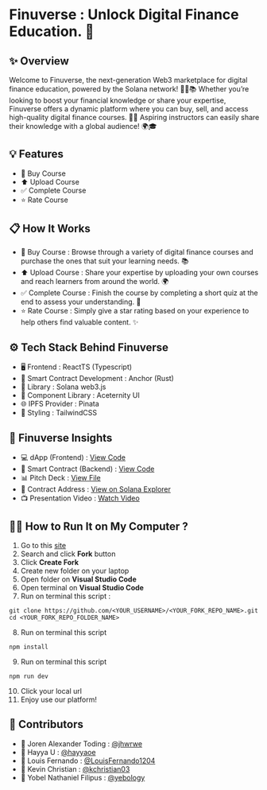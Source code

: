 # Finuverse : Unlock Digital Finance Education. 🚀

## ✨ Overview
Welcome to Finuverse, the next-generation Web3 marketplace for digital finance education, powered by the Solana network! 🚀🌐📚 Whether you’re looking to boost your financial knowledge or share your expertise, Finuverse offers a dynamic platform where you can buy, sell, and access high-quality digital finance courses. 💼💡 Aspiring instructors can easily share their knowledge with a global audience! 🌍🎓

## 💡 Features
- 🛒 Buy Course
- ⬆️ Upload Course
- ✅ Complete Course
- ⭐ Rate Course

## 📋 How It Works
- 🛒 Buy Course : Browse through a variety of digital finance courses and purchase the ones that suit your learning needs. 📚  
- ⬆️ Upload Course : Share your expertise by uploading your own courses and reach learners from around the world. 🌍  
- ✅ Complete Course : Finish the course by completing a short quiz at the end to assess your understanding. 📝  
- ⭐ Rate Course : Simply give a star rating based on your experience to help others find valuable content. ✨

## ⚙️ Tech Stack Behind Finuverse
- 🖥️ Frontend : ReactTS (Typescript)
- 🔧 Smart Contract Development : Anchor (Rust)
- 🔗 Library : Solana web3.js
- 🧩 Component Library : Aceternity UI
- 🌐 IPFS Provider : Pinata
- 🎨 Styling : TailwindCSS

## 🚀 Finuverse Insights
- 💻 dApp (Frontend) : [View Code](https://github.com/yebology/finuverse-dapp.git)
- 🔧 Smart Contract (Backend) : [View Code](https://github.com/yebology/finuverse-smartcontract.git)
- 📊 Pitch Deck : [View File](https://drive.google.com/file/d/1HkCIEuSrc9vi_o-VNcU1avmtF3IMcSDN/view?usp=sharing)
- 📜 Contract Address : [View on Solana Explorer](https://explorer.solana.com/address/4DYP8c9XLTW88FrfPkJ1F1Ak4hcHLQy5kZXFo5QiJuAi?cluster=devnet)
- 📺 Presentation Video : [Watch Video](https://youtu.be/EZU8qUoDEk8)

## 🏃‍♂️ How to Run It on My Computer ?
1. Go to this [site](https://github.com/yebology/finuverse-dapp.git)
2. Search and click **Fork** button
3. Click **Create Fork**
4. Create new folder on your laptop
5. Open folder on **Visual Studio Code**
6. Open terminal on **Visual Studio Code**
7. Run on terminal this script : 
```
git clone https://github.com/<YOUR_USERNAME>/<YOUR_FORK_REPO_NAME>.git
cd <YOUR_FORK_REPO_FOLDER_NAME>
```
8. Run on terminal this script
```
npm install
```
9. Run on terminal this script
```
npm run dev
```  
10. Click your local url
11. Enjoy use our platform!

## 🤝 Contributors
- 🧑 Joren Alexander Toding : [@jhwrwe](https://github.com/jhwrwe)
- 🧑 Hayya U : [@hayyaoe](https://github.com/hayyaoe)
- 🧑 Louis Fernando : [@LouisFernando1204](https://github.com/LouisFernando1204)
- 🧑 Kevin Christian : [@kchristian03](https://github.com/kchristian03)
- 🧑 Yobel Nathaniel Filipus : [@yebology](https://github.com/yebology)
